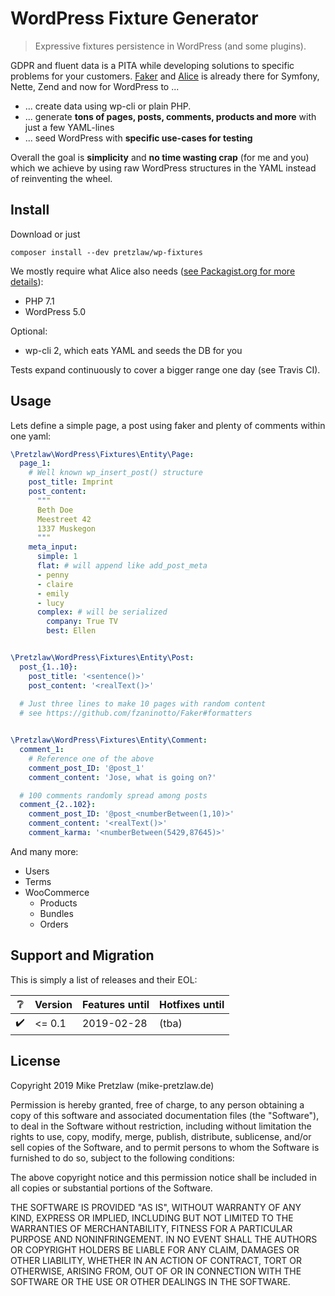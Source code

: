 # WordPress Fixture Generator

> Expressive fixtures persistence in WordPress (and some plugins).

GDPR and fluent data is a PITA while developing solutions
to specific problems for your customers.
[Faker](https://github.com/fzaninotto/Faker)
and [Alice](https://github.com/nelmio/alice)
is already there for Symfony, Nette, Zend and now for WordPress to ...

* ... create data using wp-cli or plain PHP.
* ... generate **tons of pages, posts, comments, products
      and more** with just a few YAML-lines
* ... seed WordPress with **specific use-cases for testing**

Overall the goal is **simplicity** and **no time wasting crap** (for me and you)
which we achieve by using raw WordPress structures in the YAML instead of
reinventing the wheel.

## Install

Download or just

    composer install --dev pretzlaw/wp-fixtures

We mostly require what Alice also needs
([see Packagist.org for more details](https://packagist.org/packages/pretzlaw/wp-fixtures)):

* PHP 7.1
* WordPress 5.0

Optional:

* wp-cli 2, which eats YAML and seeds the DB for you

Tests expand continuously to cover a bigger range one day (see Travis CI).


## Usage

Lets define a simple page,
a post using faker
and plenty of comments within one yaml:

```yaml
\Pretzlaw\WordPress\Fixtures\Entity\Page:
  page_1:
    # Well known wp_insert_post() structure
    post_title: Imprint
    post_content:
      """
      Beth Doe
      Meestreet 42
      1337 Muskegon
      """
    meta_input:
      simple: 1
      flat: # will append like add_post_meta
      - penny
      - claire
      - emily
      - lucy
      complex: # will be serialized
        company: True TV
        best: Ellen


\Pretzlaw\WordPress\Fixtures\Entity\Post:
  post_{1..10}:
    post_title: '<sentence()>'
    post_content: '<realText()>'
      
  # Just three lines to make 10 pages with random content
  # see https://github.com/fzaninotto/Faker#formatters


\Pretzlaw\WordPress\Fixtures\Entity\Comment:
  comment_1:
    # Reference one of the above
    comment_post_ID: '@post_1'
    comment_content: 'Jose, what is going on?'

  # 100 comments randomly spread among posts
  comment_{2..102}:
    comment_post_ID: '@post_<numberBetween(1,10)>'
    comment_content: '<realText()>'
    comment_karma: '<numberBetween(5429,87645)>'
```

And many more:

* Users
* Terms
* WooCommerce
  * Products
  * Bundles
  * Orders


## Support and Migration

This is simply a list of releases and their EOL:

:grey_question:    | Version   | Features until  | Hotfixes until
------------------ | --------- | --------------- | --------------
:heavy_check_mark: | <= 0.1    | 2019-02-28      | (tba)

  
## License

Copyright 2019 Mike Pretzlaw (mike-pretzlaw.de)

Permission is hereby granted, free of charge,
to any person obtaining a copy of this software
and associated documentation files (the "Software"),
to deal in the Software without restriction,
including without limitation the rights to use, copy, modify, merge, publish,
distribute, sublicense, and/or sell copies of the Software,
and to permit persons to whom the Software is furnished to do so,
subject to the following conditions:

The above copyright notice and this permission notice shall be included
in all copies or substantial portions of the Software.

THE SOFTWARE IS PROVIDED "AS IS", WITHOUT WARRANTY OF ANY KIND,
EXPRESS OR IMPLIED,
INCLUDING BUT NOT LIMITED TO THE WARRANTIES OF MERCHANTABILITY,
FITNESS FOR A PARTICULAR PURPOSE AND NONINFRINGEMENT.
IN NO EVENT SHALL THE AUTHORS OR COPYRIGHT HOLDERS BE LIABLE FOR ANY CLAIM,
DAMAGES OR OTHER LIABILITY, WHETHER IN AN ACTION OF CONTRACT,
TORT OR OTHERWISE, ARISING FROM, OUT OF OR IN CONNECTION WITH THE SOFTWARE
OR THE USE OR OTHER DEALINGS IN THE SOFTWARE.
